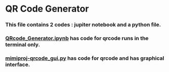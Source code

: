 # QR Code Generator <br>
### This file contains 2 codes : jupiter notebook and a python file. <br>
### [QRcode_Generator.ipynb](https://github.com/Sukanya-29/QRcode_Generator/blob/main/QRcode_Generator.ipynb) has code for qrcode runs in the terminal only. <br>
### [mimiproj-qrcode_gui.py](https://github.com/Sukanya-29/QRcode_Generator/blob/main/miniproj-qrcode_gui.py) has code for qrcode and has graphical interface. <br>
